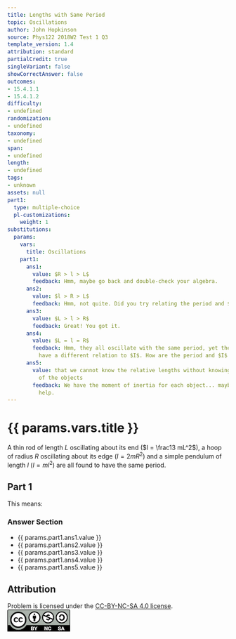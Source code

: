 ```yaml
---
title: Lengths with Same Period
topic: Oscillations
author: John Hopkinson
source: Phys122 2018W2 Test 1 Q3
template_version: 1.4
attribution: standard
partialCredit: true
singleVariant: false
showCorrectAnswer: false
outcomes:
- 15.4.1.1
- 15.4.1.2
difficulty:
- undefined
randomization:
- undefined
taxonomy:
- undefined
span:
- undefined
length:
- undefined
tags:
- unknown
assets: null
part1:
  type: multiple-choice
  pl-customizations:
    weight: 1
substitutions:
  params:
    vars:
      title: Oscillations
    part1:
      ans1:
        value: $R > l > L$
        feedback: Hmm, maybe go back and double-check your algebra.
      ans2:
        value: $l > R > L$
        feedback: Hmm, not quite. Did you try relating the period and $I$?
      ans3:
        value: $L > l > R$
        feedback: Great! You got it.
      ans4:
        value: $L = l = R$
        feedback: Hmm, they all oscillate with the same period, yet the lengths all
          have a different relation to $I$. How are the period and $I$ related?
      ans5:
        value: that we cannot know the relative lengths without knowing the masses
          of the objects
        feedback: We have the moment of inertia for each object... maybe that could
          help.
---
```

# {{ params.vars.title }}
A thin rod of length $L$ oscillating about its end ($I = \frac13 mL^2$), a hoop of radius $R$ oscillating about its edge ($I=2mR^2$) and a simple pendulum of length $l$ ($I = ml^2$) are all found to have the same period.

## Part 1

This means:

### Answer Section

- {{ params.part1.ans1.value }}
- {{ params.part1.ans2.value }}
- {{ params.part1.ans3.value }}
- {{ params.part1.ans4.value }}
- {{ params.part1.ans5.value }}

## Attribution

Problem is licensed under the [CC-BY-NC-SA 4.0 license](https://creativecommons.org/licenses/by-nc-sa/4.0/).<br> ![The Creative Commons 4.0 license requiring attribution-BY, non-commercial-NC, and share-alike-SA license.](https://raw.githubusercontent.com/firasm/bits/master/by-nc-sa.png)